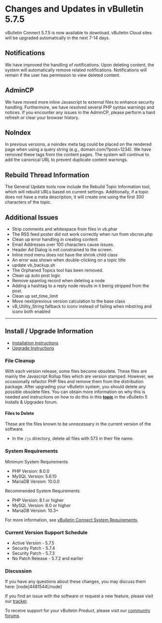 # Changes and Updates in vBulletin 5.7.5

vBulletin Connect 5.7.5 is now available to download. vBulletin Cloud sites will be upgraded automatically in the next 7-14 days.

## Notifications

We have improved the handling of notifications. Upon deleting content, the system will automatically remove related notifications. Notifications will remain if the user has permission to view deleted content. 

## AdminCP

We have moved more inline Javascript to external files to enhance security handling. Furthermore, we have resolved several PHP syntax warnings and notices. If you encounter any issues in the AdminCP, please perform a hard refresh or clear your browser history.

## NoIndex

In previous versions, a noindex meta tag could be placed on the rendered page when using a query string (e.g., domain.com/?post=1234). We have removed these tags from the content pages. The system will continue to add the canonical URL to prevent duplicate content warnings.

## Rebuild Thread Information

The General Update tools now include the Rebuild Topic Information tool, which will rebuild URLs based on current settings. Additionally, if a topic does not have a meta description, it will create one using the first 300 characters of the topic.

## Additional Issues

- Strip comments and whitespace from files in vb.phar
- The RSS feed poster did not work correctly when run from vbcron.php
- Clean up error handling in creating content
- Email Addresses over 100 characters cause issues.
- Header Ad Dialog is not constrained to the screen.
- Inline mod menu does not have the shrink child class
- An error was shown when double-clicking on a topic title
- update vb_backup.sh
- The Orphaned Topics tool has been removed.
- Clean up auto post logic
- Remove spamlog record when deleting a node
- Adding a hashtag to a reply node results in it being stripped from the post.
- Clean up set_time_limit
- Move next/previous version calculation to the base class
- vB_Utility_String fallback to iconv instead of failing when mbstring and iconv both enabled   



---

## Install / Upgrade Information

- [Installation Instructions](https://forum.vbulletin.com/node/4391348)
- [Upgrade Instructions](https://forum.vbulletin.com/node/4391346)

### File Cleanup

With each version release, some files become obsolete. These files are mainly the Javascript Rollup files which are version stamped. However, we occasionally refactor PHP files and remove them from the distribution package. After upgrading your vBulletin system, you should delete any possible obsolete files. You can obtain more information on why this is needed and instructions on how to do this in this [**topic**](https://forum.vbulletin.com/node/4391346) in the vBulletin 5 Installs & Upgrades forum.

#### Files to Delete
These are the files known to be unnecessary in the current version of the software. 

- In the `/js` directory, delete all files with 573 in their file name.



### System Requirements

Minimum System Requirements

- PHP Version: 8.0.0
- MySQL Version: 5.6.10
- MariaDB Version: 10.0.0

Recommended System Requirements

- PHP Version: 8.1 or higher
- MySQL Version: 8.0 or higher
- MariaDB Version: 10.3+

For more information, see [vBulletin Connect System Requirements](https://www.vbulletin.com/forum/node/4387853).

### Current Version Support Schedule

- Active Version - 5.7.5
- Security Patch - 5.7.4
- Security Patch - 5.7.3
- No Patch Release - 5.7.2 and earlier

### Discussion

If you have any questions about these changes, you may discuss them here: [node]4481544[/node]

If you find an issue with the software or request a new feature, please visit our [tracker](https://tracker.vbulletin.com).

To receive support for your vBulletin Product, please visit our [community forums](https://www.vbulletin.com/forum/).